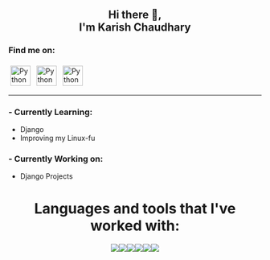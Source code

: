 <div align="center">
 <h2> Hi there 👋,<br>I'm Karish Chaudhary<br></h2>
</div>

### **Find me on:**
<p align="left">
 <a href="https://www.linkedin.com/in/karish-chaudhary/"> <img src="https://img.icons8.com/fluency/48/000000/linkedin.png" alt="Python" height="40" style="vertical-align:top; margin:4px"></a> 
 <a href="mailto:karish.ch15@gmail.com"> <img src="https://img.icons8.com/color/48/000000/gmail-new.png" alt="Python" height="40" style="vertical-align:top; margin:4px"></a>
 <a href="https://www.instagram.com/karish.15/"> <img src="https://img.icons8.com/fluency/48/000000/instagram-new.png" alt="Python" height="40" style="vertical-align:top; margin:4px"></a>
</p>

---

### - **Currently Learning**:  

  - Django
  - Improving my Linux-fu

### - **Currently Working on**:

  - Django Projects



<h1 align = "center">Languages and tools that I've worked with:</h1> 
<div align="center">
 <img src="https://img.icons8.com/color/48/000000/c-programming.png"/><img src="https://img.icons8.com/color/48/000000/c-plus-plus-logo.png"/><img src="https://img.icons8.com/color/48/000000/python--v2.png"/><img src="https://img.icons8.com/ios/50/000000/flask.png"/><img src="https://img.icons8.com/external-tal-revivo-shadow-tal-revivo/24/000000/external-mongodb-a-cross-platform-document-oriented-database-program-logo-shadow-tal-revivo.png"/><img src="https://img.icons8.com/color/48/000000/git.png"/>

 </div>
